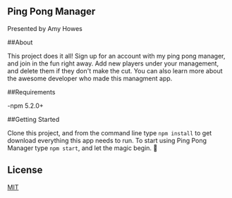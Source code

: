 ## Ping Pong Manager
Presented by Amy Howes

##About

This project does it all! Sign up for an account with my ping pong manager, and join in the fun right away.
Add new players under your management, and delete them if they don't make the cut. You can also learn more about the awesome developer who made this managment app.

##Requirements

-npm 5.2.0+

##Getting Started

Clone this project, and from the command line type `npm install` to get download everything this app needs to run.
To start using Ping Pong Manager type `npm start`, and let the magic begin. 🤩


## License
[MIT](https://choosealicense.com/licenses/mit/)